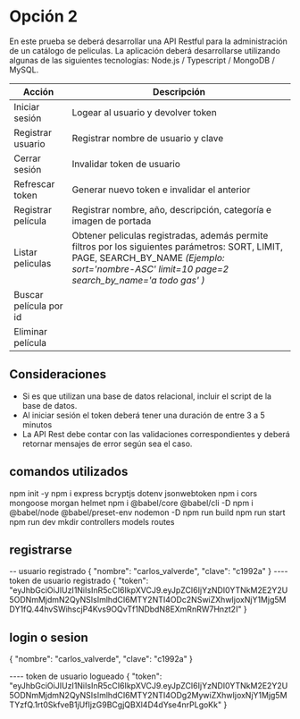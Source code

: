 # Opción 2

En este prueba se deberá desarrollar una API Restful para la administración de un catálogo de peliculas. La aplicación deberá desarrollarse utilizando algunas de las siguientes tecnologías: Node.js / Typescript / MongoDB / MySQL.

| Acción | Descripción |
| ------ | ----------- |
| Iniciar sesión | Logear al usuario y devolver token |
| Registrar usuario | Registrar nombre de usuario y clave |
| Cerrar sesión | Invalidar token de usuario |
| Refrescar token | Generar nuevo token e invalidar el anterior |
| Registrar película | Registrar nombre, año, descripción, categoría e imagen de portada |
| Listar peliculas | Obtener peliculas registradas, además permite filtros por los siguientes parámetros: SORT, LIMIT, PAGE, SEARCH_BY_NAME _(Ejemplo: sort='nombre-ASC'  limit=10  page=2  search_by_name='a todo gas' )_|
| Buscar película por id | |
| Eliminar película | |



## Consideraciones
- Si es que utilizan una base de datos relacional, incluir el script de la base de datos.
- Al iniciar sesión el token deberá tener una duración de entre 3 a 5 minutos
- La API Rest debe contar con las validaciones correspondientes y deberá retornar mensajes de error según sea el caso.

## comandos utilizados
npm init -y
npm i express bcryptjs dotenv jsonwebtoken 
npm i cors mongoose morgan helmet
npm i @babel/core @babel/cli -D
npm i @babel/node @babel/preset-env nodemon -D
npm run build 
npm run start 
npm run dev
mkdir controllers models routes

## registrarse
-- usuario registrado 
{
    "nombre": "carlos_valverde",
    "clave": "c1992a"
}
---- token de usuario registrado
{
    "token": "eyJhbGciOiJIUzI1NiIsInR5cCI6IkpXVCJ9.eyJpZCI6IjYzNDI0YTNkM2E2Y2U5ODNmMjdmN2QyNSIsImlhdCI6MTY2NTI4ODc2NSwiZXhwIjoxNjY1Mjg5MDY1fQ.44hvSWihscjP4Kvs9OQvTf1NDbdN8EXmRnRW7Hnzt2I"
}

## login o sesion 
{
    "nombre": "carlos_valverde",
    "clave": "c1992a"
}

---- token de usuario logueado
{
    "token": "eyJhbGciOiJIUzI1NiIsInR5cCI6IkpXVCJ9.eyJpZCI6IjYzNDI0YTNkM2E2Y2U5ODNmMjdmN2QyNSIsImlhdCI6MTY2NTI4ODg2MywiZXhwIjoxNjY1Mjg5MTYzfQ.1rt0SkfveB1jUfIjzG9BCgjQBXl4D4dYse4nrPLgoKk"
}
